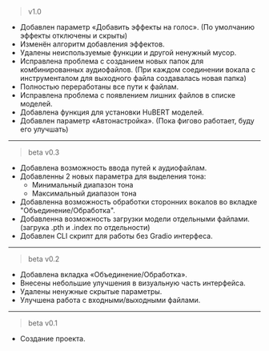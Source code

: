 > v1.0
* Добавлен параметр «Добавить эффекты на голос». (По умолчанию эффекты отключены и скрыты)
* Изменён алгоритм добавления эффектов.
* Удалены неиспользуемые функции и другой ненужный мусор.
* Исправлена проблема с созданием новых папок для комбинированных аудиофайлов. (При каждом соединении вокала с инструменталом для выходного файла создавалась новая папка)
* Полностью переработаны все пути к файлам.
* Исправлена проблема с появлением лишних файлов в списке моделей.
* Добавлена функция для установки HuBERT моделей.
* Добавлен параметр «Автонастройка». (Пока фигово работает, буду его улучшать)

---

> beta v0.3
* Добавлена возможность ввода путей к аудиофайлам.
* Добавленны 2 новых параметра для выделения тона:
  * Минимальный диапазон тона
  * Максимальный диапазон тона
* Добавленна возможность обработки сторонних вокалов во вкладке "Объединение/Обработка".
* Добавленна возможность загрузки модели отдельными файлами. (загрука .pth и .index по отдельности)
* Добавлен CLI скрипт для работы без Gradio интерфеса.

---

> beta v0.2
* Добавлена вкладка «Объединение/Обработка».
* Внесены небольшие улучшения в визуальную часть интерфейса.
* Удалены ненужные скрытые параметры.
* Улучшена работа с входными/выходными файлами.

---

> beta v0.1
* Создание проекта.
